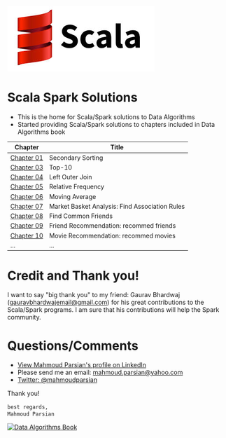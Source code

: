 ![Scala Spark Solutions](./scala.jpeg)

Scala Spark Solutions
=====================
* This is the home for Scala/Spark solutions to Data Algorithms
* Started providing Scala/Spark solutions to chapters included in Data Algorithms book

Chapter                             |  Title                                          |
----------------------------------- | ----------------------------------------------- | 
[Chapter 01](./chap01/scala/)       |  Secondary Sorting                              | 
[Chapter 03](./chap03/scala/)       |  Top-10                                         |
[Chapter 04](./chap04/scala/)       |  Left Outer Join                                |
[Chapter 05](./chap05/scala/)       |  Relative Frequency                             |
[Chapter 06](./chap06/scala/)       |  Moving Average                                 |
[Chapter 07](./chap07/scala/)       |  Market Basket Analysis: Find Association Rules |
[Chapter 08](./chap08/scala/)       |  Find Common Friends                            |
[Chapter 09](./chap09/scala/)       |  Friend Recommendation: recommed friends        |
[Chapter 10](./chap10/scala/)       |  Movie Recommendation: recommed movies          |
...                                 |  ...                                            |

Credit and Thank you!
=====================
I want to say "big thank you" to my friend: Gaurav 
Bhardwaj (<gauravbhardwajemail@gmail.com>) for his 
great contributions to the Scala/Spark programs. I am 
sure that his contributions will help the Spark community.

Questions/Comments
==================
* [View Mahmoud Parsian's profile on LinkedIn](http://www.linkedin.com/in/mahmoudparsian)
* Please send me an email: <mahmoud.parsian@yahoo.com>
* [Twitter: @mahmoudparsian](http://twitter.com/mahmoudparsian) 

Thank you!
````
best regards,
Mahmoud Parsian
````

[![Data Algorithms Book](https://github.com/mahmoudparsian/data-algorithms-book/raw/master/misc/large-image.jpg)](http://shop.oreilly.com/product/0636920033950.do)
